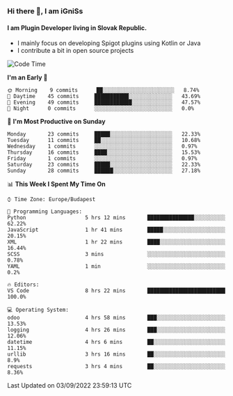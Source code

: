 ### Hi there 👋, I am iGniSs

#### I am Plugin Developer living in Slovak Republic.
- I mainly focus on developing Spigot plugins using Kotlin or Java
- I contribute a bit in open source projects

<!--START_SECTION:waka-->
![Code Time](http://img.shields.io/badge/Code%20Time-918%20hrs%2032%20mins-blue)

**I'm an Early 🐤** 

```text
🌞 Morning    9 commits      ██░░░░░░░░░░░░░░░░░░░░░░░   8.74% 
🌆 Daytime    45 commits     ███████████░░░░░░░░░░░░░░   43.69% 
🌃 Evening    49 commits     ████████████░░░░░░░░░░░░░   47.57% 
🌙 Night      0 commits      ░░░░░░░░░░░░░░░░░░░░░░░░░   0.0%

```
📅 **I'm Most Productive on Sunday** 

```text
Monday       23 commits     █████░░░░░░░░░░░░░░░░░░░░   22.33% 
Tuesday      11 commits     ██░░░░░░░░░░░░░░░░░░░░░░░   10.68% 
Wednesday    1 commits      ░░░░░░░░░░░░░░░░░░░░░░░░░   0.97% 
Thursday     16 commits     ████░░░░░░░░░░░░░░░░░░░░░   15.53% 
Friday       1 commits      ░░░░░░░░░░░░░░░░░░░░░░░░░   0.97% 
Saturday     23 commits     █████░░░░░░░░░░░░░░░░░░░░   22.33% 
Sunday       28 commits     ██████░░░░░░░░░░░░░░░░░░░   27.18%

```


📊 **This Week I Spent My Time On** 

```text
⌚︎ Time Zone: Europe/Budapest

💬 Programming Languages: 
Python                   5 hrs 12 mins       ███████████████░░░░░░░░░░   62.22% 
JavaScript               1 hr 41 mins        █████░░░░░░░░░░░░░░░░░░░░   20.15% 
XML                      1 hr 22 mins        ████░░░░░░░░░░░░░░░░░░░░░   16.44% 
SCSS                     3 mins              ░░░░░░░░░░░░░░░░░░░░░░░░░   0.78% 
YAML                     1 min               ░░░░░░░░░░░░░░░░░░░░░░░░░   0.2%

🔥 Editors: 
VS Code                  8 hrs 22 mins       █████████████████████████   100.0%

💻 Operating System: 
odoo                     4 hrs 58 mins       ███░░░░░░░░░░░░░░░░░░░░░░   13.53% 
logging                  4 hrs 26 mins       ███░░░░░░░░░░░░░░░░░░░░░░   12.06% 
datetime                 4 hrs 6 mins        ██░░░░░░░░░░░░░░░░░░░░░░░   11.15% 
urllib                   3 hrs 16 mins       ██░░░░░░░░░░░░░░░░░░░░░░░   8.9% 
requests                 3 hrs 4 mins        ██░░░░░░░░░░░░░░░░░░░░░░░   8.36%

```


 Last Updated on 03/09/2022 23:59:13 UTC
<!--END_SECTION:waka-->